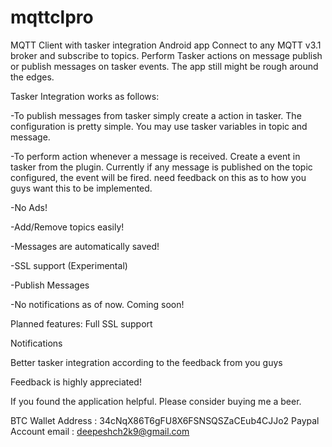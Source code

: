 # mqttclpro
MQTT Client with tasker integration Android app
Connect to any MQTT v3.1 broker and subscribe to topics. Perform Tasker actions on message publish or publish messages on tasker events. The app still might be rough around the edges. 

Tasker Integration works as follows:

-To publish messages from tasker simply create a action in tasker. The configuration is pretty simple. You may use tasker variables in topic and message.

-To perform action whenever a message is received. Create a event in tasker from the plugin. Currently if any message is published on the topic configured, the event will be fired. need feedback on this as to how you guys want this to be implemented.

-No Ads!

-Add/Remove topics easily!

-Messages are automatically saved!

-SSL support (Experimental)

-Publish Messages

-No notifications as of now. Coming soon!

Planned features:
Full SSL support

Notifications

Better tasker integration according to the feedback from you guys


Feedback is highly appreciated!

If you found the application helpful. Please consider buying me a beer.

BTC Wallet Address : 34cNqX86T6gFU8X6FSNSQSZaCEub4CJJo2
Paypal Account email : deepeshch2k9@gmail.com
